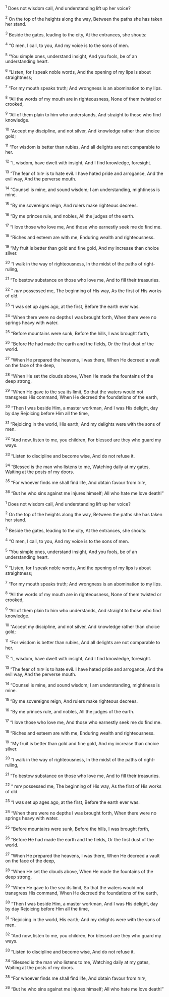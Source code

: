 <sup>1</sup> Does not wisdom call, And understanding lift up her voice?

<sup>2</sup> On the top of the heights along the way, Between the paths she has taken her stand.

<sup>3</sup> Beside the gates, leading to the city, At the entrances, she shouts:

<sup>4</sup> “O men, I call, to you, And my voice is to the sons of men.

<sup>5</sup> “You simple ones, understand insight, And you fools, be of an understanding heart.

<sup>6</sup> “Listen, for I speak noble words, And the opening of my lips is about straightness;

<sup>7</sup> “For my mouth speaks truth; And wrongness is an abomination to my lips.

<sup>8</sup> “All the words of my mouth are in righteousness, None of them twisted or crooked,

<sup>9</sup> “All of them plain to him who understands, And straight to those who find knowledge.

<sup>10</sup> “Accept my discipline, and not silver, And knowledge rather than choice gold;

<sup>11</sup> “For wisdom is better than rubies, And all delights are not comparable to her.

<sup>12</sup> “I, wisdom, have dwelt with insight, And I find knowledge, foresight.

<sup>13</sup> “The fear of יהוה is to hate evil. I have hated pride and arrogance, And the evil way, And the perverse mouth.

<sup>14</sup> “Counsel is mine, and sound wisdom; I am understanding, mightiness is mine.

<sup>15</sup> “By me sovereigns reign, And rulers make righteous decrees.

<sup>16</sup> “By me princes rule, and nobles, All the judges of the earth.

<sup>17</sup> “I love those who love me, And those who earnestly seek me do find me.

<sup>18</sup> “Riches and esteem are with me, Enduring wealth and righteousness.

<sup>19</sup> “My fruit is better than gold and fine gold, And my increase than choice silver.

<sup>20</sup> “I walk in the way of righteousness, In the midst of the paths of right- ruling,

<sup>21</sup> “To bestow substance on those who love me, And to fill their treasuries.

<sup>22</sup> “ יהוה possessed me, The beginning of His way, As the first of His works of old.

<sup>23</sup> “I was set up ages ago, at the first, Before the earth ever was.

<sup>24</sup> “When there were no depths I was brought forth, When there were no springs heavy with water.

<sup>25</sup> “Before mountains were sunk, Before the hills, I was brought forth,

<sup>26</sup> “Before He had made the earth and the fields, Or the first dust of the world.

<sup>27</sup> “When He prepared the heavens, I was there, When He decreed a vault on the face of the deep,

<sup>28</sup> “When He set the clouds above, When He made the fountains of the deep strong,

<sup>29</sup> “When He gave to the sea its limit, So that the waters would not transgress His command, When He decreed the foundations of the earth,

<sup>30</sup> “Then I was beside Him, a master workman, And I was His delight, day by day Rejoicing before Him all the time,

<sup>31</sup> “Rejoicing in the world, His earth; And my delights were with the sons of men.

<sup>32</sup> “And now, listen to me, you children, For blessed are they who guard my ways.

<sup>33</sup> “Listen to discipline and become wise, And do not refuse it.

<sup>34</sup> “Blessed is the man who listens to me, Watching daily at my gates, Waiting at the posts of my doors.

<sup>35</sup> “For whoever finds me shall find life, And obtain favour from יהוה,

<sup>36</sup> “But he who sins against me injures himself; All who hate me love death!”

<sup>1</sup> Does not wisdom call, And understanding lift up her voice?

<sup>2</sup> On the top of the heights along the way, Between the paths she has taken her stand.

<sup>3</sup> Beside the gates, leading to the city, At the entrances, she shouts:

<sup>4</sup> “O men, I call, to you, And my voice is to the sons of men.

<sup>5</sup> “You simple ones, understand insight, And you fools, be of an understanding heart.

<sup>6</sup> “Listen, for I speak noble words, And the opening of my lips is about straightness;

<sup>7</sup> “For my mouth speaks truth; And wrongness is an abomination to my lips.

<sup>8</sup> “All the words of my mouth are in righteousness, None of them twisted or crooked,

<sup>9</sup> “All of them plain to him who understands, And straight to those who find knowledge.

<sup>10</sup> “Accept my discipline, and not silver, And knowledge rather than choice gold;

<sup>11</sup> “For wisdom is better than rubies, And all delights are not comparable to her.

<sup>12</sup> “I, wisdom, have dwelt with insight, And I find knowledge, foresight.

<sup>13</sup> “The fear of יהוה is to hate evil. I have hated pride and arrogance, And the evil way, And the perverse mouth.

<sup>14</sup> “Counsel is mine, and sound wisdom; I am understanding, mightiness is mine.

<sup>15</sup> “By me sovereigns reign, And rulers make righteous decrees.

<sup>16</sup> “By me princes rule, and nobles, All the judges of the earth.

<sup>17</sup> “I love those who love me, And those who earnestly seek me do find me.

<sup>18</sup> “Riches and esteem are with me, Enduring wealth and righteousness.

<sup>19</sup> “My fruit is better than gold and fine gold, And my increase than choice silver.

<sup>20</sup> “I walk in the way of righteousness, In the midst of the paths of right- ruling,

<sup>21</sup> “To bestow substance on those who love me, And to fill their treasuries.

<sup>22</sup> “ יהוה possessed me, The beginning of His way, As the first of His works of old.

<sup>23</sup> “I was set up ages ago, at the first, Before the earth ever was.

<sup>24</sup> “When there were no depths I was brought forth, When there were no springs heavy with water.

<sup>25</sup> “Before mountains were sunk, Before the hills, I was brought forth,

<sup>26</sup> “Before He had made the earth and the fields, Or the first dust of the world.

<sup>27</sup> “When He prepared the heavens, I was there, When He decreed a vault on the face of the deep,

<sup>28</sup> “When He set the clouds above, When He made the fountains of the deep strong,

<sup>29</sup> “When He gave to the sea its limit, So that the waters would not transgress His command, When He decreed the foundations of the earth,

<sup>30</sup> “Then I was beside Him, a master workman, And I was His delight, day by day Rejoicing before Him all the time,

<sup>31</sup> “Rejoicing in the world, His earth; And my delights were with the sons of men.

<sup>32</sup> “And now, listen to me, you children, For blessed are they who guard my ways.

<sup>33</sup> “Listen to discipline and become wise, And do not refuse it.

<sup>34</sup> “Blessed is the man who listens to me, Watching daily at my gates, Waiting at the posts of my doors.

<sup>35</sup> “For whoever finds me shall find life, And obtain favour from יהוה,

<sup>36</sup> “But he who sins against me injures himself; All who hate me love death!”

